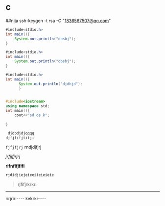 # c



##nija
ssh-keygen -t rsa -C "1836567507@qq.com"

```java
#include<stdio.h>
int main(){
    System.out.println("dbsbj");
}
```
```java
#include<stdio.h>
int main(){
    System.out.println("dbsbj");
}
```

```java
#include<stdio.h>
int main(){
      System.out.println("djdhjd");
      }
```

```java
```

```c++
#include<iostream>
using namespace std;
int main(){
    cout<<"sd ds k";
    
}
```
```c
 djdbdjdjqqqq
djfjfifjtitji
```

`fjfjfjrj`
rndjdjfjrj

_jrfjjfjrjrj_

**rifnfifjfifi**

```c
rjdidjiejeieeiieieieie
```



> rjfifjrkrkri

----
rirjriri----
kekrkr----




